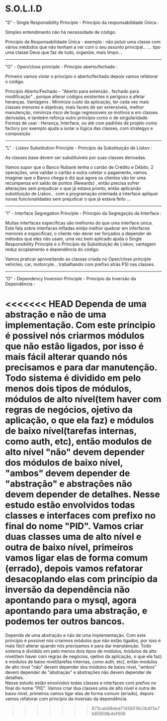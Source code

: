 # S.O.L.I.D


"S" - Single Responsibility Principle - Princípio da responsabilidade Única :

   Simples entendimento não há necessidade de código.

Princípio da Responsabilidade Única - exemplo : não poluir uma classe com vários médodos que não tenham a ver com o seu assunto principal... 
... tipo uma classe Deus que faz de tudo, organize, mais limpo...

----------------------------------------------------------------------------------------------------

"O" - Open/close principle - Princípio aberto/fechado :

Primeiro vamos violar o princípio o aberto/fechado depois vamos refatorar o código. 

Princípio Aberto/Fechado - "Aberto para extensão , fechado para modificação" , porque alterar códigos existentes é perigoso a afetar heranças.
Vantagens : Minimiza custo da aplicação, ter cada vez mais classes menores e objetivas, mais faceis de ser extensiveis, melhor manutenção,
minimiza risco de bugs regressiveis se motivos e em classes derivadas, e também  reforça outro princípio como o de singularidade.
Formas de usar : Herança, Interface, ou até com padrões de projeto como factory por exemplo ajuda a isolar a lógica das classes, com strategys e composição

----------------------------------------------------------------------------------------------------

"L" - Liskov Substitution Principle - Princípio da Substituição de Liskov :

 As classes base devem ser substituíveis por suas classes derivadas. 

Vamos supor que o Banco Nubank tenha o cartão de Crédito e Débito, 2 operações, uma validar o cartão e outra coletar o pagamento, 
vamos imaginar que o Banco chega e diz que agora os clientes vão ter uma recompensa em saldo de pontos (Rewards) , então precisa sofrer alterações sem prejudicar o que já estava pronto, então aplicando substituição de Liskov... com a programação orientada a interface apliquei novas funcionalidades sem prejudicar o que já estava feito ... 

----------------------------------------------------------------------------------------------------

"I" - Interface Segregation Principle - Princípio da Segregação da Interface :

Muitas interfaces específicas são melhores do que uma interface única. Este fala sobre interfaces infladas então melhor quebrar em inferfaces menores e específicas, o cliente não dever ser forçados a depender de métodos que eles não usam, uma vez bem aplicado ajuda o  Single Responsibility Principle e o Princípio da Substituição de Liskov, vantagem reduz acoplamento e dependência do código.
 
 Vamos praticar aproveitando as classas criada no Open/close principle vehicles, car, motorcyle...	trabalhando com prefixo atrás PSI nas classes.

----------------------------------------------------------------------------------------------------

"D" - Dependency Inversion Principle - Princípio da Inversão da Dependência :

<<<<<<< HEAD
Dependa de uma abstração e não de uma implementação. Com este príncipio é possivel nós criarmos módulos que não estão ligados, por isso 
é mais fácil alterar quando nós precisamos e para dar manutenção. Todo sistema é dividido em pelo menos dois tipos de módulos, módulos de
alto nível(tem haver com regras de negócios, ojetivo da aplicação, o que ela faz) e módulos de baixo nível(tarefas internas, como auth, etc),
então modulos de alto nível "não" devem depender dos módulos de baixo nível, "ambos" devem depender de "abstração" e abstrações não devem
depender de detalhes. 
      Nesse estudo estão envolvidos todas classes e interfaces com prefixo no final do nome "PID". Vamos criar duas classes uma de alto nível e outra de baixo nível, primeiros vamos ligar elas de forma comum (errado), depois vamos refatorar desacoplando elas com princípio da inversão da dependência não apontando para o mysql, agora apontando para uma abstração, e podemos ter outros bancos.
=======
 Dependa de uma abstração e não de uma implementação. Com este príncipio é possivel nós criarmos módulos que não estão ligados, por isso é mais fácil alterar 
 quando nós precisamos e para dar manutenção. Todo sistema é dividido em pelo menos dois tipos de módulos, módulos de alto nível(tem haver com regras de negócios,
 ojetivo da aplicação, o que ela faz) e módulos de baixo nível(tarefas internas, como auth, etc), então modulos de alto nível "não" devem depender dos módulos de baixo nível, "ambos" devem depender de "abstração" e abstrações não devem depender de detalhes.  
     Nesse estudo estão envolvidos todas classes e interfaces com prefixo no final do nome "PID". Vamos criar dua classes uma de alto nível e outra de baixo nível, primeiros vamos ligar elas de forma comum (errado), depois vamos refatorar com princípio da inversão da dependência.
>>>>>>> 873cab88ebd71456519c0b4f3e7b65608b4ef908
     
      





























